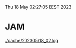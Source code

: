 Thu 18 May 02:27:05 EEST 2023
# JAM
<a href='./cache/202305/18_02.log'>./cache/202305/18_02.log</a>
